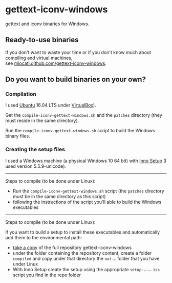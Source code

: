 gettext-iconv-windows
=====================

gettext and iconv binaries for Windows.

## Ready-to-use binaries ##
If you don't want to waste your time or if you don't know much about compiling and virtual machines,  
see [mlocati.github.com/gettext-iconv-windows](https://mlocati.github.com/gettext-iconv-windows).

## Do you want to build binaries on your own? ##

### Compilation

I used [Ubuntu](http://www.ubuntu.com/) 16.04 LTS under [VirtualBox](https://www.virtualbox.org/)).

Get the `compile-iconv-gettext-windows.sh` and the `patches` directory (they must reside in the same directory).

Run the `compile-iconv-gettext-windows.sh` script to build the Windows binary files.

### Creating the setup files

I used a Windows machine (a physical Windows 10 64 bit) with [Inno Setup](http://www.jrsoftware.org/isinfo.php) (I used version 5.5.9-unicode).

---

Steps to compile (to be done under Linux):
- Run the `compile-iconv-gettext-windows.sh` script (the `patches` directory must be in the same directory as this script)
- following the instructions of the script you'll able to build the Windows executables

---

Steps to compile (to be done under Linux):

If you want to build a setup to install these executables and automatically add them to the environmental path:
- [take a copy](https://github.com/mlocati/gettext-iconv-windows/archive/master.zip) of the full repository gettext-iconv-windows
- under the folder containing the repository content, create a folder `compiled` and copy under that directory the `out-…` folder that you have under Linux
- With Inno Setup create the setup using the appropriate `setup-…-….iss` script you find in the repo folder
